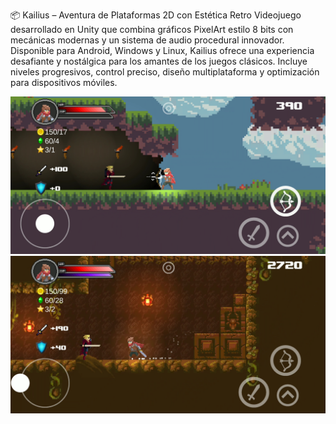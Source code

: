 📦 Kailius – Aventura de Plataformas 2D con Estética Retro
Videojuego desarrollado en Unity que combina gráficos PixelArt estilo 8 bits con mecánicas modernas y un sistema de audio procedural innovador. Disponible para Android, Windows y Linux, Kailius ofrece una experiencia desafiante y nostálgica para los amantes de los juegos clásicos.
Incluye niveles progresivos, control preciso, diseño multiplataforma y optimización para dispositivos móviles.

![setup-screenshot](images/1.jpg)
![setup-screenshot](images/2.jpg)

